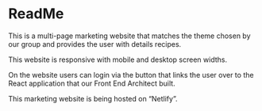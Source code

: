 ReadMe
========


This is a multi-page marketing website that matches the theme chosen by our group and provides the user with details recipes.

This website is responsive with mobile and desktop screen widths.

On the website users can login via the button that links the user over to the React application that our Front End Architect built.

This marketing website is being hosted on “Netlify”.
